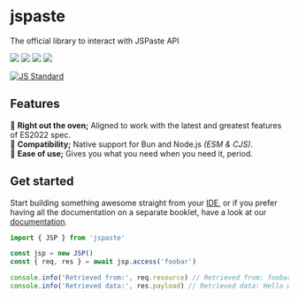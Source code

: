 # jspaste

The official library to interact with JSPaste API

[![](https://badgen.net/npm/v/jspaste)](https://www.npmjs.com/package/jspaste)
[![](https://badgen.net/packagephobia/install/jspaste)](https://packagephobia.com/result?p=jspaste)
[![](https://badgen.net/codecov/c/github/jspaste/jspaste)](https://app.codecov.io/gh/jspaste/jspaste)
[![](https://badgen.net/github/checks/jspaste/jspaste)](https://github.com/jspaste/jspaste)

[![JS Standard](https://cdn.jsdelivr.net/gh/standard/standard@c127e7e7358d1755248f4131100ca51ab673d0f3/badge.svg)](https://github.com/standard/standard)

## Features

🔸 __Right out the oven;__ Aligned to work with the latest and greatest features of ES2022 spec. \
🔸 __Compatibility;__ Native support for Bun and Node.js _(ESM & CJS)_. \
🔸 __Ease of use;__ Gives you what you need when you need it, period.

## Get started

Start building something awesome straight from your [IDE](https://code.visualstudio.com/docs/editor/intellisense), or if you prefer having all the
documentation on a separate booklet, have a look at 
our [documentation](https://github.com/jspaste/jspaste/wiki/Get-started).

```js
import { JSP } from 'jspaste'

const jsp = new JSP()
const { req, res } = await jsp.access('foobar')

console.info('Retrieved from:', req.resource) // Retrieved from: foobar
console.info('Retrieved data:', res.payload) // Retrieved data: Hello world!
```